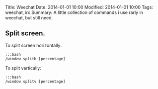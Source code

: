 Title: Weechat
Date: 2014-01-01 10:00
Modified: 2014-01-01 10:00
Tags: weechat, irc
Summary: A little collection of commands i use rarly in weechat, but still need.

## Split screen.
To split screen horizontally:

    :::bash
    /window splith [percentage]

To split vertically:
    
    :::bash
    /window splitv [percentage]


